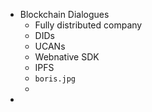 - Blockchain Dialogues
	- Fully distributed company
	- DIDs
	- UCANs
	- Webnative SDK
	- IPFS
	- `boris.jpg`
	-
-